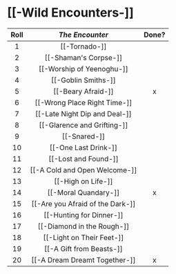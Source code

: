 
# [[-Wild Encounters-]]

| **Roll** |         *The Encounter*          | Done? |
| :------: | :------------------------------: | :---: |
|    1     |          [[-Tornado-]]           |       |
|    2     |      [[-Shaman's Corpse-]]       |       |
|    3     |    [[-Worship of Yeenoghu-]]     |       |
|    4     |       [[-Goblin Smiths-]]        |       |
|    5     |        [[-Beary Afraid-]]        |   x   |
|    6     |   [[-Wrong Place Right Time-]]   |       |
|    7     |  [[-Late Night Dip and Deal-]]   |       |
|    8     |   [[-Glarence and Grifting-]]    |       |
|    9     |           [[-Snared-]]           |       |
|    10    |       [[-One Last Drink-]]       |       |
|    11    |       [[-Lost and Found-]]       |       |
|    12    |  [[-A Cold and Open Welcome-]]   |       |
|    13    |        [[-High on Life-]]        |       |
|    14    |       [[-Moral Quandary-]]       |   x   |
|    15    | [[-Are you Afraid of the Dark-]] |       |
|    16    |     [[-Hunting for Dinner-]]     |       |
|    17    |    [[-Diamond in the Rough-]]    |       |
|    18    |    [[-Light on Their Feet-]]     |       |
|    19    |     [[-A Gift from Beasts-]]     |       |
|    20    |  [[-A Dream Dreamt Together-]]   |   x   |
